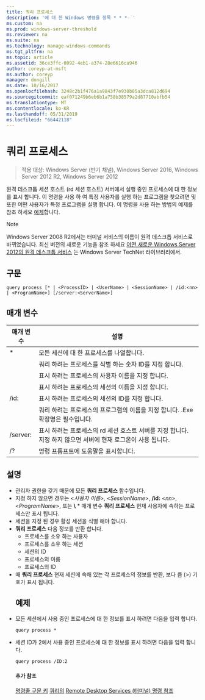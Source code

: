 ```yaml
---
title: 쿼리 프로세스
description: '에 대 한 Windows 명령을 항목 * * *- '
ms.custom: na
ms.prod: windows-server-threshold
ms.reviewer: na
ms.suite: na
ms.technology: manage-windows-commands
ms.tgt_pltfrm: na
ms.topic: article
ms.assetid: 36ce3ffc-0092-4eb1-a374-28e6616ca946
author: coreyp-at-msft
ms.author: coreyp
manager: dongill
ms.date: 10/16/2017
ms.openlocfilehash: 3248c2b1f476a1a9843f7e930b05a3dca812d694
ms.sourcegitcommit: eaf071249b6eb6b1a758b38579a2d87710abfb54
ms.translationtype: MT
ms.contentlocale: ko-KR
ms.lasthandoff: 05/31/2019
ms.locfileid: "66442118"
---
```

# <a name="query-process"></a>쿼리 프로세스

>적용 대상: Windows Server (반기 채널), Windows Server 2016, Windows Server 2012 R2, Windows Server 2012

원격 데스크톱 세션 호스트 (rd 세션 호스트) 서버에서 실행 중인 프로세스에 대 한 정보를 표시 합니다.
이 명령을 사용 하 여 특정 사용자를 실행 하는 프로그램을 찾으려면 및 또한 어떤 사용자가 특정 프로그램을 실행 합니다.
이 명령을 사용 하는 방법의 예제를 참조 하세요 [예제](#BKMK_examples)합니다.
> [!NOTE]
> Windows Server 2008 R2에서는 터미널 서비스의 이름이 원격 데스크톱 서비스로 바뀌었습니다. 최신 버전의 새로운 기능을 참조 하세요 [어떤 새로운 Windows Server 2012의 원격 데스크톱 서비스](https://technet.microsoft.com/library/hh831527) 는 Windows Server TechNet 라이브러리에서.
> ## <a name="syntax"></a>구문
> ```
> query process [* | <ProcessID> | <UserName> | <SessionName> | /id:<nn> | <ProgramName>] [/server:<ServerName>]
> ```
> ## <a name="parameters"></a>매개 변수
> 
> |      매개 변수       |                                                                 설명                                                                  |
> |----------------------|----------------------------------------------------------------------------------------------------------------------------------------------|
> |          \*          |                                                    모든 세션에 대 한 프로세스를 나열합니다.                                                     |
> |     <ProcessID>      |                                   쿼리 하려는 프로세스를 식별 하는 숫자 ID를 지정 합니다.                                   |
> |      <UserName>      |                                       표시 하려는 프로세스의 사용자 이름을 지정 합니다.                                       |
> |    <SessionName>     |                                     표시 하려는 프로세스의 세션의 이름을 지정 합니다.                                      |
> |       /id:<nn>       |                                      표시 하려는 프로세스의 세션의 ID를 지정 합니다.                                       |
> |    <ProgramName>     |                     쿼리 하려는 프로세스의 프로그램의 이름을 지정 합니다. .Exe 확장명은 필수입니다.                     |
> | /server:<ServerName> | 표시 하려는 프로세스의 rd 세션 호스트 서버를 지정 합니다. 지정 하지 않으면 서버에 현재 로그온이 사용 됩니다. |
> |          /?          |                                                     명령 프롬프트에 도움말을 표시합니다.                                                     |
> 
> ## <a name="remarks"></a>설명
> - 관리자 권한을 갖기 때문에 모든 **쿼리 프로세스** 함수입니다.
> - 지정 하지 않으면 경우는 <*사용자 이름*>, <*SessionName*>, **/id:** <*nn*>, <*ProgramName*>, 또는 **\\** * 매개 변수 **쿼리 프로세스** 현재 사용자에 속하는 프로세스만 표시 됩니다.
> - 세션을 지정 된 경우 활성 세션을 식별 해야 합니다.
> - **쿼리 프로세스** 다음 정보를 반환 합니다.
>   -   프로세스를 소유 하는 사용자
>   -   프로세스를 소유 하는 세션
>   -   세션의 ID
>   -   프로세스의 이름
>   -   프로세스의 ID
> - 때 **쿼리 프로세스** 현재 세션에 속해 있는 각 프로세스의 정보를 반환, 보다 큼 (>) 기호가 표시 됩니다.
>   ## <a name="BKMK_examples"></a>예제
> - 모든 세션에서 사용 중인 프로세스에 대 한 정보를 표시 하려면 다음을 입력 합니다.
>   ```
>   query process *
>   ```
> - 세션 ID가 2에서 사용 중인 프로세스에 대 한 정보를 표시 하려면 다음을 입력 합니다.
>   ```
>   query process /ID:2
>   ```
>   #### <a name="additional-references"></a>추가 참조
>   [명령줄 구문 키](command-line-syntax-key.md)
>   [쿼리의](query.md)
>   [Remote Desktop Services &#40;터미널&#41; 명령 참조](remote-desktop-services-terminal-services-command-reference.md)
